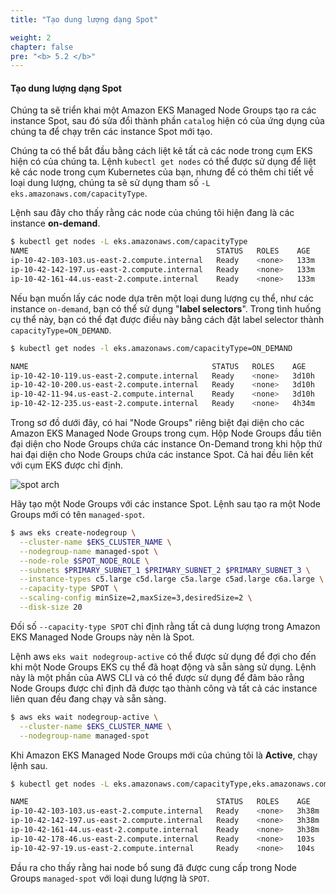 ```yaml
---
title: "Tạo dung lượng dạng Spot"

weight: 2
chapter: false
pre: "<b> 5.2 </b>"
---
```


#### Tạo dung lượng dạng Spot

Chúng ta sẽ triển khai một Amazon EKS Managed Node Groups tạo ra các instance Spot, sau đó sửa đổi thành phần `catalog` hiện có của ứng dụng của chúng ta để chạy trên các instance Spot mới tạo.

Chúng ta có thể bắt đầu bằng cách liệt kê tất cả các node trong cụm EKS hiện có của chúng ta. Lệnh `kubectl get nodes` có thể được sử dụng để liệt kê các node trong cụm Kubernetes của bạn, nhưng để có thêm chi tiết về loại dung lượng, chúng ta sẽ sử dụng tham số `-L eks.amazonaws.com/capacityType`.

Lệnh sau đây cho thấy rằng các node của chúng tôi hiện đang là các instance **on-demand**.

```bash
$ kubectl get nodes -L eks.amazonaws.com/capacityType
NAME                                          STATUS   ROLES    AGE    VERSION                CAPACITYTYPE
ip-10-42-103-103.us-east-2.compute.internal   Ready    <none>   133m   vVAR::KUBERNETES_NODE_VERSION    ON_DEMAND
ip-10-42-142-197.us-east-2.compute.internal   Ready    <none>   133m   vVAR::KUBERNETES_NODE_VERSION    ON_DEMAND
ip-10-42-161-44.us-east-2.compute.internal    Ready    <none>   133m   vVAR::KUBERNETES_NODE_VERSION    ON_DEMAND
```

Nếu bạn muốn lấy các node dựa trên một loại dung lượng cụ thể, như các instance `on-demand`, bạn có thể sử dụng "<b>label selectors</b>". Trong tình huống cụ thể này, bạn có thể đạt được điều này bằng cách đặt label selector thành `capacityType=ON_DEMAND`.

```bash
$ kubectl get nodes -l eks.amazonaws.com/capacityType=ON_DEMAND

NAME                                         STATUS   ROLES    AGE     VERSION
ip-10-42-10-119.us-east-2.compute.internal   Ready    <none>   3d10h   vVAR::KUBERNETES_NODE_VERSION
ip-10-42-10-200.us-east-2.compute.internal   Ready    <none>   3d10h   vVAR::KUBERNETES_NODE_VERSION
ip-10-42-11-94.us-east-2.compute.internal    Ready    <none>   3d10h   vVAR::KUBERNETES_NODE_VERSION
ip-10-42-12-235.us-east-2.compute.internal   Ready    <none>   4h34m   vVAR::KUBERNETES_NODE_VERSION
```


Trong sơ đồ dưới đây, có hai "Node Groups" riêng biệt đại diện cho các Amazon EKS Managed Node Groups trong cụm. Hộp Node Groups đầu tiên đại diện cho Node Groups chứa các instance On-Demand trong khi hộp thứ hai đại diện cho Node Groups chứa các instance Spot. Cả hai đều liên kết với cụm EKS được chỉ định.

![spot arch](../../../images/5/00001.webp)

Hãy tạo một Node Groups với các instance Spot. Lệnh sau tạo ra một Node Groups mới có tên `managed-spot`.

```bash wait=10
$ aws eks create-nodegroup \
  --cluster-name $EKS_CLUSTER_NAME \
  --nodegroup-name managed-spot \
  --node-role $SPOT_NODE_ROLE \
  --subnets $PRIMARY_SUBNET_1 $PRIMARY_SUBNET_2 $PRIMARY_SUBNET_3 \
  --instance-types c5.large c5d.large c5a.large c5ad.large c6a.large \
  --capacity-type SPOT \
  --scaling-config minSize=2,maxSize=3,desiredSize=2 \
  --disk-size 20
```

Đối số `--capacity-type SPOT` chỉ định rằng tất cả dung lượng trong Amazon EKS Managed Node Groups này nên là Spot.


Lệnh aws `eks wait nodegroup-active` có thể được sử dụng để đợi cho đến khi một Node Groups EKS cụ thể đã hoạt động và sẵn sàng sử dụng. Lệnh này là một phần của AWS CLI và có thể được sử dụng để đảm bảo rằng Node Groups được chỉ định đã được tạo thành công và tất cả các instance liên quan đều đang chạy và sẵn sàng.

```bash wait=30 timeout=300
$ aws eks wait nodegroup-active \
  --cluster-name $EKS_CLUSTER_NAME \
  --nodegroup-name managed-spot
```


Khi Amazon EKS Managed Node Groups mới của chúng tôi là **Active**, chạy lệnh sau.

```bash
$ kubectl get nodes -L eks.amazonaws.com/capacityType,eks.amazonaws.com/nodegroup

NAME                                          STATUS   ROLES    AGE     VERSION                CAPACITYTYPE   NODEGROUP
ip-10-42-103-103.us-east-2.compute.internal   Ready    <none>   3h38m   vVAR::KUBERNETES_NODE_VERSION    ON_DEMAND      default
ip-10-42-142-197.us-east-2.compute.internal   Ready    <none>   3h38m   vVAR::KUBERNETES_NODE_VERSION    ON_DEMAND      default
ip-10-42-161-44.us-east-2.compute.internal    Ready    <none>   3h38m   vVAR::KUBERNETES_NODE_VERSION    ON_DEMAND      default
ip-10-42-178-46.us-east-2.compute.internal    Ready    <none>   103s    vVAR::KUBERNETES_NODE_VERSION    SPOT           managed-spot
ip-10-42-97-19.us-east-2.compute.internal     Ready    <none>   104s    vVAR::KUBERNETES_NODE_VERSION    SPOT           managed-spot
```

Đầu ra cho thấy rằng hai node bổ sung đã được cung cấp trong Node Groups `managed-spot` với loại dung lượng là `SPOT`.